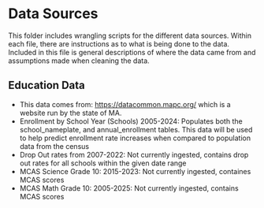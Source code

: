 # Data Sources

This folder includes wrangling scripts for the different data sources. Within each file, there are instructions as to what is being done to the data. Included in this file is general descriptions of where the data came from and assumptions made when cleaning the data.

## Education Data
* This data comes from: https://datacommon.mapc.org/ which is a website run by the state of MA.
* Enrollment by School Year (Schools) 2005-2024: Populates both the school_nameplate, and annual_enrollment tables. This
data will be used to help predict enrollment rate increases when compared to population data from the census
* Drop Out rates from 2007-2022: Not currently ingested, contains drop out rates for all schools within the given date range
* MCAS Science Grade 10: 2015-2023: Not currently ingested, containes MCAS scores 
* MCAS Math Grade 10: 2005-2025: Not currently ingested, contains MCAS scores
